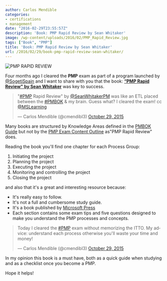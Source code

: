 ```yaml
---
author: Carlos Mendible
categories:
- certifications
- management
date: "2016-02-29T23:55:57Z"
description: 'Book: PMP Rapid Review by Sean Whitaker'
image: /wp-content/uploads/2016/02/PMP_Rapid_Review.jpg
tags: ["Book", "PMP"]
title: 'Book: PMP Rapid Review by Sean Whitaker'
url: /2016/02/29/book-pmp-rapid-review-sean-whitaker/
---
```

![PMP RAPID REVIEW](/wp-content/uploads/2016/02/PMP_Rapid_Review.jpg)

Four months ago I cleared the **PMP** exam as part of a program launched by <a href="https://twitter.com/sogetispain" target="_blank">@SogetiSpain</a> and I want to share with you that the book: **<a href="http://www.amazon.com/PMP-Rapid-Review-Sean-Whitaker/dp/0735664404" target="_blank">&#8220;PMP Rapid Review" by Sean Whitaker</a>** was key to success.

<blockquote class="twitter-tweet" data-width="550">
  <p lang="en" dir="ltr">
    "<a href="https://twitter.com/hashtag/PMP?src=hash">#PMP</a> Rapid Review" by <a href="https://twitter.com/SeanWhitakerPM">@SeanWhitakerPM</a> was like an ETL placed between the <a href="https://twitter.com/hashtag/PMBOK?src=hash">#PMBOK</a> & my brain. Guess what? I cleared the exam! cc <a href="https://twitter.com/MSLearning">@MSLearning</a>
  </p>
  
  <p>
    &mdash; Carlos Mendible (@cmendibl3) <a href="https://twitter.com/cmendibl3/status/659813505466527744">October 29, 2015</a>
  </p>
</blockquote>

Many books are structured by Knowledge Areas defined in the <a href="http://www.pmi.org/PMBOK-Guide-and-Standards.aspx" target="_blank">PMBOK Guide</a> but not by the <a href="https://www.google.es/url?sa=t&rct=j&q=&esrc=s&source=web&cd=1&cad=rja&uact=8&ved=0ahUKEwimksiMs6DLAhXFtRoKHRmLDLkQFggcMAA&url=http%3A%2F%2Fwww.pmi.org%2FCertification%2FProject-Management-Professional-PMP%2F~%2Fmedia%2FPDF%2FCertifications%2FPMP_Examination_Content_Outline_Aug.ashx&usg=AFQjCNEkvPM59ySj3WbdutaQtiV30QerWQ&bvm=bv.115339255,d.ZWU" target="_blank">PMP Exam Content Outline</a> as"PMP Rapid Review" does.

Reading the book you'll find one chapter for each Process Group:

1. Initiating the project
2. Planning the project
3. Executing the project
4. Monitoring and controlling the project
5. Closing the project

and also that it's a great and interesting resource because:

* It's really easy to follow.
* It's not a full and cumbersome study guide.
* It's a book published by <a href="https://www.microsoftpressstore.com" target="_blank">Microsoft Press</a>
* Each section contains some exam tips and five questions designed to make you understand the PMP processes and concepts.

<blockquote class="twitter-tweet" data-width="550">
  <p lang="en" dir="ltr">
    Today I cleared the <a href="https://twitter.com/hashtag/PMP?src=hash">#PMP</a> exam without memorizing the ITTO. My advice: understand each process otherwise you'll waste your time and money!
  </p>
  
  <p>
    &mdash; Carlos Mendible  (@cmendibl3) <a href="https://twitter.com/cmendibl3/status/659810766711861248">October 29, 2015</a>
  </p>
</blockquote>


In my opinion this book is a must have, both as a quick guide when studying and as a checklist once you become a PMP.

Hope it helps!